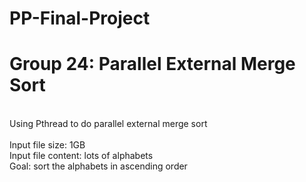 # PP-Final-Project
<h1>Group 24: Parallel External Merge Sort</h1></br>
Using Pthread to do parallel external merge sort</br>
</br>
Input file size: 1GB</br>
Input file content: lots of alphabets</br>
Goal: sort the alphabets in ascending order</br>
